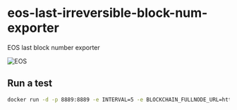 # eos-last-irreversible-block-num-exporter
EOS last block number exporter

![EOS](https://seeklogo.com/images/E/eos-logo-ECF31E0936-seeklogo.com.png)

## Run a test
```bash
docker run -d -p 8889:8889 -e INTERVAL=5 -e BLOCKCHAIN_FULLNODE_URL=http://your-fullnode:8888 tinhgin/eos-last-irreversible-block-num-exporter
```